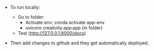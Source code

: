 * To run locally:
  * Go to folder:
    * Activate env: conda activate app-env
    * uvicorn creativity.app:app (in folder)
  * Test (http://127.0.0.1:8000/docs)

* Then add changes to github and they get automatically deployed. 